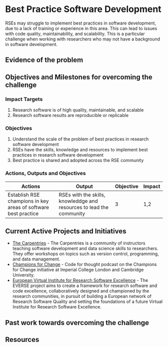 # Best Practice Software Development

RSEs may struggle to implement best practices in software development, due to a lack of training or experience in this area. This can lead to issues with code quality, maintainability, and scalability. This is a particular challenge when working with researchers who may not have a background in software development.

## Evidence of the problem

## Objectives and Milestones for overcoming the challenge

### Impact Targets

1. Research software is of high quality, maintainable, and scalable
2. Research software results are reproducible or replicable

### Objectives

1. Understand the scale of the problem of best practices in research software development
2. RSEs have the skills, knowledge and resources to implement best practices in research software development
3. Best practice is shared and adopted across the RSE community

### Actions, Outputs and Objectives

| Actions                                                        | Output                                                               | Objective | Impact |
| -------------------------------------------------------------- | -------------------------------------------------------------------- | --------- | ------ |
| Establish RSE champions in key areas of software best practice | RSEs with the skills, knowleddge and resources to lead the community | 3         | 1,2    |

## Current Active Projects and Initiatives

- [The Carpentries](https://carpentries.org/) - The Carpentries is a community of instructors teaching software development and data science skills to researchers. They offer workshops on topics such as version control, programming, and data management.
- [Champions for Change](https://codeforthought.buzzsprout.com/1326658/episodes/16017272-en-champions-for-change-in-research-imperial-college-london-and-cambridge-university) - Code for thought podcast on the Champions for Change initiative at Imperial College London and Cambridge University.
- [European Virtual Institute for Research Software Excellence](https://everse.software/) - The EVERSE project aims to create a framework for research software and code excellence, collaboratively designed and championed by the research communities, in pursuit of building a European network of Research Software Quality and setting the foundations of a future Virtual Institute for Research Software Excellence.

## Past work towards overcoming the challenge

## Resources
